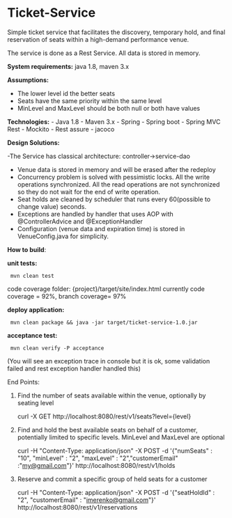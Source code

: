 # Ticket-Service


Simple ticket service that facilitates the discovery, temporary hold, and final reservation of seats within a high-demand performance
venue.

The service is done as a Rest Service. All data is stored in memory.

**System requirements:** java 1.8, maven 3.x

**Assumptions:**
 - The lower level id the better seats
 - Seats have the same priority within the same level
 - MinLevel and MaxLevel should be both null or both have values
  
**Technologies:**
    - Java 1.8
    - Maven 3.x
    - Spring
    - Spring boot
    - Spring MVC Rest
    - Mockito
    - Rest assure
    - jacoco
    
 
 **Design Solutions:**

 -The Service has classical architecture: controller->service-dao
 - Venue data is stored in memory and will be erased after the redeploy
 - Concurrency problem is solved with pessimistic locks. All the write operations synchronized.  All the read operations are not    synchronized so they do not wait for the end of write operation.
 -  Seat holds are cleaned by scheduler that runs every 60(possible to change value) seconds.
 -  Exceptions are handled by handler that uses AOP with @ControllerAdvice and @ExceptionHandler
 -  Configuration (venue data and expiration time) is stored in VenueConfig.java for simplicity.

    

 **How to build**:
 
 
**unit tests:**
   

     mvn clean test

 code coverage folder: {project}/target/site/index.html
 currently code coverage = 92%, branch coverage= 97%
 
 
**deploy application:**
   

     mvn clean package && java -jar target/ticket-service-1.0.jar 

 
 **acceptance test:**

     mvn clean verify -P acceptance

 (You will see an exception trace in console but it is ok, some validation failed and rest exception handler handled this)
 
 End Points:
 
 1. Find the number of seats available within the venue, optionally by seating level
 

     curl -X GET http://localhost:8080/rest/v1/seats?level={level}

 
 2. Find and hold the best available seats on behalf of a customer, potentially limited to specific levels. MinLevel and MaxLevel are optional
 

     curl -H "Content-Type: application/json" -X POST -d '{"numSeats" : "10", "minLevel" : "2", "maxLevel" : "2","customerEmail" :"my@gmail.com"}' http://localhost:8080/rest/v1/holds

 
 3. Reserve and commit a specific group of held seats for a customer
 

     curl -H "Content-Type: application/json" -X POST -d '{"seatHoldId" : "2", "customerEmail" : "imerenko@gmail.com"}' http://localhost:8080/rest/v1/reservations
 

